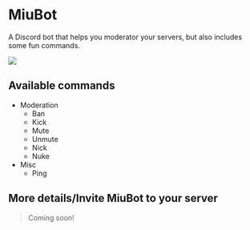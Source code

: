 # MiuBot
A Discord bot that helps you moderator your servers, but also includes some fun commands.

![](https://yt3.ggpht.com/-4feLfBun-a0/AAAAAAAAAAI/AAAAAAAAAAA/-KeJnVNmBfg/s900-c-k-no-mo-rj-c0xffffff/photo.jpg)

## Available commands

* Moderation
    - Ban
    - Kick
    - Mute
    - Unmute
    - Nick
    - Nuke
* Misc
    - Ping

## More details/Invite MiuBot to your server
> Coming soon!
